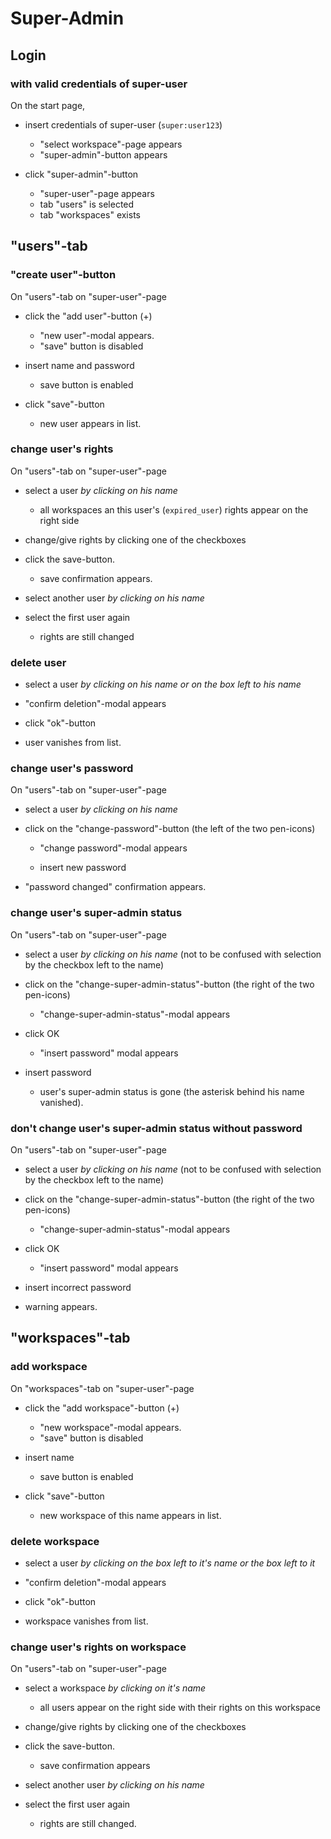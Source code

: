 # Super-Admin
## Login
### with valid credentials of super-user
On the start page,

* insert credentials of super-user (`super:user123`)

  * "select workspace"-page appears
  * "super-admin"-button appears
  
* click "super-admin"-button

  * "super-user"-page appears
  * tab "users" is selected
  * tab "workspaces" exists
  
## "users"-tab 

### "create user"-button

On "users"-tab on "super-user"-page

* click the "add user"-button (+)

  * "new user"-modal appears.
  * "save" button is disabled
  
* insert name and password

  * save button is enabled
  
* click "save"-button

  * new user appears in list.


### change user's rights

On "users"-tab on "super-user"-page

* select a user *by clicking on his name* 

  * all workspaces an this user's (`expired_user`) rights appear on the right side
  
* change/give rights by clicking one of the checkboxes
* click the save-button. 
  
  * save confirmation appears.
  
* select another user *by clicking on his name*
* select the first user again

  * rights are still changed
  
### delete user

* select a user *by clicking on his name or on the box left to his name*

 * "confirm deletion"-modal appears

* click "ok"-button

 * user vanishes from list. 


### change user's password

On "users"-tab on "super-user"-page

* select a user *by clicking on his name*
* click on the "change-password"-button (the left of the two pen-icons)
  
  * "change password"-modal appears
  
  * insert new password

* "password changed" confirmation appears.

### change user's super-admin status

On "users"-tab on "super-user"-page

* select a user *by clicking on his name* (not to be confused with selection 
by the checkbox left to the name)
* click on the "change-super-admin-status"-button (the right of the 
two pen-icons)

  * "change-super-admin-status"-modal appears
  
* click OK

  * "insert password" modal appears
  
* insert password

  * user's super-admin status is gone (the asterisk behind his name vanished).
  

### don't change user's super-admin status without password

On "users"-tab on "super-user"-page

* select a user *by clicking on his name* (not to be confused with selection 
by the checkbox left to the name)
* click on the "change-super-admin-status"-button (the right of the 
two pen-icons)

  * "change-super-admin-status"-modal appears
  
* click OK

  * "insert password" modal appears
  
* insert incorrect password

 * warning appears.
 
## "workspaces"-tab

### add workspace

On "workspaces"-tab on "super-user"-page

* click the "add workspace"-button (+)

  * "new workspace"-modal appears.
  * "save" button is disabled
  
* insert name

  * save button is enabled
  
* click "save"-button

  * new workspace of this name appears in list.
  
### delete workspace 

* select a user *by clicking on the box left to it's name or the box left to it*

 * "confirm deletion"-modal appears

* click "ok"-button

 * workspace vanishes from list. 

### change user's rights on workspace

On "users"-tab on "super-user"-page

* select a workspace *by clicking on it's name* 

  * all users appear on the right side with their rights on this workspace
  
* change/give rights by clicking one of the checkboxes
* click the save-button. 
  
  * save confirmation appears
  
* select another user *by clicking on his name*
* select the first user again

  * rights are still changed.
